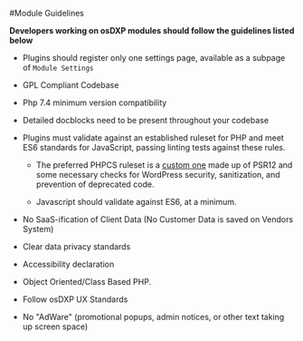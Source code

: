#Module Guidelines

**Developers working on osDXP modules should follow the guidelines listed below**

* Plugins should register only one settings page, available as a subpage of `Module Settings`

* GPL Compliant Codebase

* Php 7.4 minimum version compatibility

* Detailed docblocks need to be present throughout your codebase

* Plugins must validate against an established ruleset for PHP and meet ES6 standards for JavaScript, passing linting tests against these rules.

    * The preferred PHPCS ruleset is a [custom one](/docs/osdxpruleset.xml) made up of PSR12 and some necessary checks for WordPress security, sanitization, and prevention of deprecated code. 

    * Javascript should validate against ES6, at a minimum.

* No SaaS-ification of Client Data (No Customer Data is saved on Vendors System)

* Clear data privacy standards

* Accessibility declaration

* Object Oriented/Class Based PHP.

* Follow osDXP UX Standards

* No "AdWare" (promotional popups, admin notices, or other text taking up screen space)
